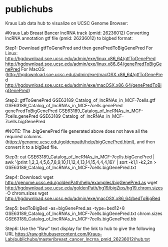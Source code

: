 # publichubs
Kraus Lab data hub to visualize on UCSC Genome Browser:

#Kraus Lab Breast Bancer lncRNA track (pmid: 26236012)
Converting lncRNA annotation gtf file (pmid: 26236012) to bigbed format:

Step1:
Download gtfToGenePred and then genePredToBigGenePred
For Linux:
http://hgdownload.soe.ucsc.edu/admin/exe/linux.x86_64/gtfToGenePred http://hgdownload.soe.ucsc.edu/admin/exe/linux.x86_64/genePredToBigGenePred 
For MacOS:
(http://hgdownload.soe.ucsc.edu/admin/exe/macOSX.x86_64/gtfToGenePred http://hgdownload.soe.ucsc.edu/admin/exe/macOSX.x86_64/genePredToBigGenePred)

Step2:
gtfToGenePred GSE63189_Catalog_of_lncRNAs_in_MCF-7cells.gtf GSE63189_Catalog_of_lncRNAs_in_MCF-7cells.genePred 
genePredToBigGenePred GSE63189_Catalog_of_lncRNAs_in_MCF-7cells.genePred GSE63189_Catalog_of_lncRNAs_in_MCF-7cells.bigGenePred 

#NOTE: The .bigGenePred file generated above does not have all the required columns.(https://genome.ucsc.edu/goldenpath/help/bigGenePred.html), and then convert it to a bigBed file. 

Step3:
cat GSE63189_Catalog_of_lncRNAs_in_MCF-7cells.bigGenePred | awk '{print $1,$2,$3,$4,$5,$6,$7,$8,$9,$10,$11,$12,$4,$13,$14,$15,$4,$4,$4,$16}' | sort -k1,1 -k2,2n > GSE63189_Catalog_of_lncRNAs_in_MCF-7cells.bigGenePred.txt

Step4: 
Download:
wget http://genome.ucsc.edu/goldenPath/help/examples/bigGenePred.as
wget http://hgdownload.soe.ucsc.edu/goldenPath/hg19/bigZips/hg19.chrom.sizes -O chrom.sizes
wget http://hgdownload.soe.ucsc.edu/admin/exe/macOSX.x86_64/bedToBigBed

Step5:
bedToBigBed -as=bigGenePred.as -type=bed12+8 GSE63189_Catalog_of_lncRNAs_in_MCF-7cells.bigGenePred.txt chrom.sizes GSE63189_Catalog_of_lncRNAs_in_MCF-7cells.bigGenePred.bb


Step6:
Use the "Raw" text display for the link to hub to give the following URL https://raw.githubusercontent.com/Kraus-Lab/publichubs/master/breast_cancer_lncrna_pmid_26236012/hub.txt
